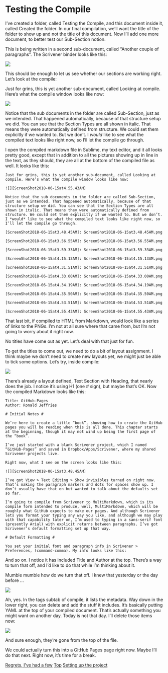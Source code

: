 # Testing the Compile #

I’ve created a folder, called Testing the Compile, and this document inside it, called Created the folder. In our final compilation, we’ll want the title of the folder to show up and not the title of this document. Now I’ll add one more document, to better test our Sub-Section notion.

This is being written in a second sub-document, called “Another couple of paragraphs”. The Scrivener binder looks like this:

![][ScreenShot2018-06-15at4.53.51AM]

This should be enough to let us see whether our sections are working right. Let’s look at the compile:

Just for grins, this is yet another sub-document, called Looking at compile. Here’s what the compile window looks like now:

![][ScreenShot2018-06-15at4.55.43AM]

Notice that the sub documents in the folder are called Sub-Section, just as we intended. That happened automatically, because of that structure setup we did. You can see that the Section Types are all shown in italic. That means they were automatically defined from structure. We could set them explicitly if we wanted to. But we don’t. I *would* like to see what the compiled text looks like right now, so I’ll let the compile go through.

I open the compiled markdown file in Sublime, my text editor, and it all looks pretty good, except that in addition to all the pictures showing up in line in the text, as they should, they are all at the bottom of the compiled file as well. It looks like this:

```
Just for grins, this is yet another sub-document, called Looking at compile. Here’s what the compile window looks like now:

![][ScreenShot2018-06-15at4.55.43AM]

Notice that the sub documents in the folder are called Sub-Section, just as we intended. That happened automatically, because of that structure setup we did. You can see that the Section Types are all shown in italic. That means they were automatically defined from structure. We could set them explicitly if we wanted to. But we don’t. I *would* like to see what the compiled text looks like right now, so I’ll let the compile go through.

[ScreenShot2018-06-15at3.48.45AM]: ScreenShot2018-06-15at3.48.45AM.png

[ScreenShot2018-06-15at3.56.55AM]: ScreenShot2018-06-15at3.56.55AM.png

[ScreenShot2018-06-15at3.59.33AM]: ScreenShot2018-06-15at3.59.33AM.png

[ScreenShot2018-06-15at4.15.13AM]: ScreenShot2018-06-15at4.15.13AM.png

[ScreenShot2018-06-15at4.31.51AM]: ScreenShot2018-06-15at4.31.51AM.png

[ScreenShot2018-06-15at4.33.00AM]: ScreenShot2018-06-15at4.33.00AM.png

[ScreenShot2018-06-15at4.34.19AM]: ScreenShot2018-06-15at4.34.19AM.png

[ScreenShot2018-06-15at4.35.50AM]: ScreenShot2018-06-15at4.35.50AM.png

[ScreenShot2018-06-15at4.53.51AM]: ScreenShot2018-06-15at4.53.51AM.png

[ScreenShot2018-06-15at4.55.43AM]: ScreenShot2018-06-15at4.55.43AM.png
```

That last bit, if compiled to HTML from Markdown, would look like a series of links to the PNGs. I’m not at all sure where that came from, but I’m not going to worry about it right now. 

No titles have come out as yet. Let’s deal with that just for fun.

To get the titles to come out, we need to do a bit of layout assignment. I think maybe we don’t need to create new layouts yet, we might just be able to tick some options. Let’s try, inside compile:

![][ScreenShot2018-06-15at5.07.22AM]

There’s already a layout defined, Text Section with Heading, that nearly does the job. I notice it’s using H1 (one # sign), but maybe that’s OK. Now the compiled Markdown looks like this:

```
Title: GitHub-Pages  
Author: Ronald Jeffries

# Initial Notes #

We’re here to create a little “book”, showing how to create the GitHub pages you will be reading when this is all done. This chapter starts at the beginning, though it may not wind up being the first page of the “book”.

I’ve just started with a blank Scrivener project, which I named “GitHub-Pages” and saved in Dropbox/Apps/Scrivener, where my shared Scrivener projects live.

Right now, what I see on the screen looks like this:

![][ScreenShot2018-06-15at3.48.45AM]

I’ve got View > Text Editing > Show invisibles turned on right now. That’s making the paragraph markers and dots for spaces show up. I don’t usually have that on but wanted to talk about the defaults set so far.

I’m going to compile from Scrivener to MultiMarkdown, which is its compile form intended to produce, well, MultiMarkdown, which will be roughly what GitHub expects to make our pages. And although Scrivener lets you format your typing any way you like, and although we may play with that capability later on, I’m used to typing in a sans-serif font (presently Arial) with explicit returns between paragraphs. I’ve got Scrivener’s default formatting set up that way.

# Default Formatting #

You set your initial font and paragraph info in Scrivener > Preferences, (command-comma). My info looks like this:
```

And so on. I notice it has included Title and Author at the top. There’s a way to turn that off, and I’d like to do that while I’m thinking about it.

Mumble mumble how do we turn that off. I knew that yesterday or the day before …

![][ScreenShot2018-06-15at5.12.50AM]

Ah, yes. In the tags subtab of compile, it lists the metadata. Way down in the lower right, you can delete and add the stuff it includes. It’s basically putting YAML at the top of your compiled document. That’s actually something you might want on another day. Today is not that day. I’ll delete those items now:

![][ScreenShot2018-06-15at5.14.54AM]

And sure enough, they’re gone from the top of the file. 

We could actually turn this into a GitHub Pages page right now. Maybe I’ll do that next. Right now, it’s time for a break. 



[Regrets, I've had a few](08.html) [Top](index.html) [Setting up the project](10.html)




[ScreenShot2018-06-17at5.43.41AM]: ScreenShot2018-06-17at5.43.41AM.png

[ScreenShot2018-06-15at3.48.45AM]: ScreenShot2018-06-15at3.48.45AM.png

[ScreenShot2018-06-15at3.56.55AM]: ScreenShot2018-06-15at3.56.55AM.png

[ScreenShot2018-06-15at3.59.33AM]: ScreenShot2018-06-15at3.59.33AM.png

[ScreenShot2018-06-15at4.15.13AM]: ScreenShot2018-06-15at4.15.13AM.png

[ScreenShot2018-06-15at4.31.51AM]: ScreenShot2018-06-15at4.31.51AM.png

[ScreenShot2018-06-15at4.33.00AM]: ScreenShot2018-06-15at4.33.00AM.png

[ScreenShot2018-06-15at4.34.19AM]: ScreenShot2018-06-15at4.34.19AM.png

[ScreenShot2018-06-15at4.35.50AM]: ScreenShot2018-06-15at4.35.50AM.png

[ScreenShot2018-06-15at4.53.51AM]: ScreenShot2018-06-15at4.53.51AM.png

[ScreenShot2018-06-15at4.55.43AM]: ScreenShot2018-06-15at4.55.43AM.png

[ScreenShot2018-06-15at5.07.22AM]: ScreenShot2018-06-15at5.07.22AM.png

[ScreenShot2018-06-15at5.12.50AM]: ScreenShot2018-06-15at5.12.50AM.png

[ScreenShot2018-06-15at5.14.54AM]: ScreenShot2018-06-15at5.14.54AM.png

[ScreenShot2018-06-15at9.24.21AM]: ScreenShot2018-06-15at9.24.21AM.png

[ScreenShot2018-06-15at9.59.53AM]: ScreenShot2018-06-15at9.59.53AM.png

[ScreenShot2018-06-16at7.47.10AM]: ScreenShot2018-06-16at7.47.10AM.png

[ScreenShot2018-06-17at6.41.19AM]: ScreenShot2018-06-17at6.41.19AM.png

[ScreenShot2018-06-17at7.05.30AM]: ScreenShot2018-06-17at7.05.30AM.png

[ScreenShot2018-06-17at8.13.28PM]: ScreenShot2018-06-17at8.13.28PM.png

[ScreenShot2018-06-18at9.45.26AM]: ScreenShot2018-06-18at9.45.26AM.png

[ScreenShot2018-06-17at6.06.28AM]: ScreenShot2018-06-17at6.06.28AM.png

